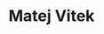 ---
SICRIS: 15295
draft: false
fixName: matej_vitek
lab: Laboratorij za računalniški vid
labPos: Član laboratorija
location: null
mailInfo: matej.vitek@fri.uni-lj.si
officeHours: null
profName: Matej Vitek
profTitle: Mladi raziskovalec
telephoneInfo: null
title: Matej Vitek
---